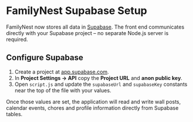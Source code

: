 # FamilyNest Supabase Setup

FamilyNest now stores all data in [Supabase](https://supabase.com). The front end communicates directly with your Supabase project – no separate Node.js server is required.

## Configure Supabase

1. Create a project at [app.supabase.com](https://app.supabase.com/).
2. In **Project Settings → API** copy the **Project URL** and **anon public key**.
3. Open `script.js` and update the `supabaseUrl` and `supabaseKey` constants near the top of the file with your values.

Once those values are set, the application will read and write wall posts, calendar events, chores and profile information directly from Supabase tables.
